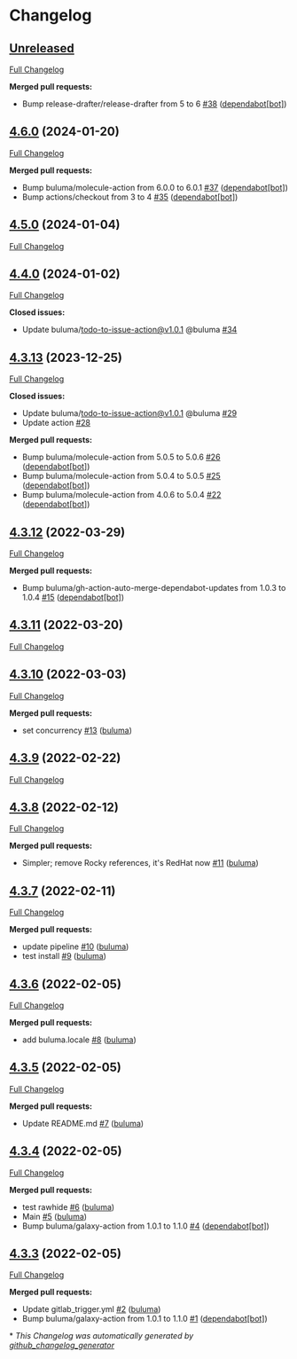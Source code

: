 # Changelog

## [Unreleased](https://github.com/buluma/ansible-role-jenkins/tree/HEAD)

[Full Changelog](https://github.com/buluma/ansible-role-jenkins/compare/4.6.0...HEAD)

**Merged pull requests:**

- Bump release-drafter/release-drafter from 5 to 6 [\#38](https://github.com/buluma/ansible-role-jenkins/pull/38) ([dependabot[bot]](https://github.com/apps/dependabot))

## [4.6.0](https://github.com/buluma/ansible-role-jenkins/tree/4.6.0) (2024-01-20)

[Full Changelog](https://github.com/buluma/ansible-role-jenkins/compare/4.5.0...4.6.0)

**Merged pull requests:**

- Bump buluma/molecule-action from 6.0.0 to 6.0.1 [\#37](https://github.com/buluma/ansible-role-jenkins/pull/37) ([dependabot[bot]](https://github.com/apps/dependabot))
- Bump actions/checkout from 3 to 4 [\#35](https://github.com/buluma/ansible-role-jenkins/pull/35) ([dependabot[bot]](https://github.com/apps/dependabot))

## [4.5.0](https://github.com/buluma/ansible-role-jenkins/tree/4.5.0) (2024-01-04)

[Full Changelog](https://github.com/buluma/ansible-role-jenkins/compare/4.4.0...4.5.0)

## [4.4.0](https://github.com/buluma/ansible-role-jenkins/tree/4.4.0) (2024-01-02)

[Full Changelog](https://github.com/buluma/ansible-role-jenkins/compare/4.3.13...4.4.0)

**Closed issues:**

- Update buluma/todo-to-issue-action@v1.0.1 @buluma [\#34](https://github.com/buluma/ansible-role-jenkins/issues/34)

## [4.3.13](https://github.com/buluma/ansible-role-jenkins/tree/4.3.13) (2023-12-25)

[Full Changelog](https://github.com/buluma/ansible-role-jenkins/compare/4.3.12...4.3.13)

**Closed issues:**

- Update buluma/todo-to-issue-action@v1.0.1 @buluma [\#29](https://github.com/buluma/ansible-role-jenkins/issues/29)
- Update action [\#28](https://github.com/buluma/ansible-role-jenkins/issues/28)

**Merged pull requests:**

- Bump buluma/molecule-action from 5.0.5 to 5.0.6 [\#26](https://github.com/buluma/ansible-role-jenkins/pull/26) ([dependabot[bot]](https://github.com/apps/dependabot))
- Bump buluma/molecule-action from 5.0.4 to 5.0.5 [\#25](https://github.com/buluma/ansible-role-jenkins/pull/25) ([dependabot[bot]](https://github.com/apps/dependabot))
- Bump buluma/molecule-action from 4.0.6 to 5.0.4 [\#22](https://github.com/buluma/ansible-role-jenkins/pull/22) ([dependabot[bot]](https://github.com/apps/dependabot))

## [4.3.12](https://github.com/buluma/ansible-role-jenkins/tree/4.3.12) (2022-03-29)

[Full Changelog](https://github.com/buluma/ansible-role-jenkins/compare/4.3.11...4.3.12)

**Merged pull requests:**

- Bump buluma/gh-action-auto-merge-dependabot-updates from 1.0.3 to 1.0.4 [\#15](https://github.com/buluma/ansible-role-jenkins/pull/15) ([dependabot[bot]](https://github.com/apps/dependabot))

## [4.3.11](https://github.com/buluma/ansible-role-jenkins/tree/4.3.11) (2022-03-20)

[Full Changelog](https://github.com/buluma/ansible-role-jenkins/compare/4.3.10...4.3.11)

## [4.3.10](https://github.com/buluma/ansible-role-jenkins/tree/4.3.10) (2022-03-03)

[Full Changelog](https://github.com/buluma/ansible-role-jenkins/compare/4.3.9...4.3.10)

**Merged pull requests:**

- set concurrency [\#13](https://github.com/buluma/ansible-role-jenkins/pull/13) ([buluma](https://github.com/buluma))

## [4.3.9](https://github.com/buluma/ansible-role-jenkins/tree/4.3.9) (2022-02-22)

[Full Changelog](https://github.com/buluma/ansible-role-jenkins/compare/4.3.8...4.3.9)

## [4.3.8](https://github.com/buluma/ansible-role-jenkins/tree/4.3.8) (2022-02-12)

[Full Changelog](https://github.com/buluma/ansible-role-jenkins/compare/4.3.7...4.3.8)

**Merged pull requests:**

- Simpler; remove Rocky references, it's RedHat now [\#11](https://github.com/buluma/ansible-role-jenkins/pull/11) ([buluma](https://github.com/buluma))

## [4.3.7](https://github.com/buluma/ansible-role-jenkins/tree/4.3.7) (2022-02-11)

[Full Changelog](https://github.com/buluma/ansible-role-jenkins/compare/4.3.6...4.3.7)

**Merged pull requests:**

- update pipeline [\#10](https://github.com/buluma/ansible-role-jenkins/pull/10) ([buluma](https://github.com/buluma))
- test install [\#9](https://github.com/buluma/ansible-role-jenkins/pull/9) ([buluma](https://github.com/buluma))

## [4.3.6](https://github.com/buluma/ansible-role-jenkins/tree/4.3.6) (2022-02-05)

[Full Changelog](https://github.com/buluma/ansible-role-jenkins/compare/4.3.5...4.3.6)

**Merged pull requests:**

- add buluma.locale [\#8](https://github.com/buluma/ansible-role-jenkins/pull/8) ([buluma](https://github.com/buluma))

## [4.3.5](https://github.com/buluma/ansible-role-jenkins/tree/4.3.5) (2022-02-05)

[Full Changelog](https://github.com/buluma/ansible-role-jenkins/compare/4.3.4...4.3.5)

**Merged pull requests:**

- Update README.md [\#7](https://github.com/buluma/ansible-role-jenkins/pull/7) ([buluma](https://github.com/buluma))

## [4.3.4](https://github.com/buluma/ansible-role-jenkins/tree/4.3.4) (2022-02-05)

[Full Changelog](https://github.com/buluma/ansible-role-jenkins/compare/4.3.3...4.3.4)

**Merged pull requests:**

- test rawhide [\#6](https://github.com/buluma/ansible-role-jenkins/pull/6) ([buluma](https://github.com/buluma))
- Main [\#5](https://github.com/buluma/ansible-role-jenkins/pull/5) ([buluma](https://github.com/buluma))
- Bump buluma/galaxy-action from 1.0.1 to 1.1.0 [\#4](https://github.com/buluma/ansible-role-jenkins/pull/4) ([dependabot[bot]](https://github.com/apps/dependabot))

## [4.3.3](https://github.com/buluma/ansible-role-jenkins/tree/4.3.3) (2022-02-05)

[Full Changelog](https://github.com/buluma/ansible-role-jenkins/compare/c154430fc8f9caa296370ff531f5e8596edcf146...4.3.3)

**Merged pull requests:**

- Update gitlab\_trigger.yml [\#2](https://github.com/buluma/ansible-role-jenkins/pull/2) ([buluma](https://github.com/buluma))
- Bump buluma/galaxy-action from 1.0.1 to 1.1.0 [\#1](https://github.com/buluma/ansible-role-jenkins/pull/1) ([dependabot[bot]](https://github.com/apps/dependabot))



\* *This Changelog was automatically generated by [github_changelog_generator](https://github.com/github-changelog-generator/github-changelog-generator)*
